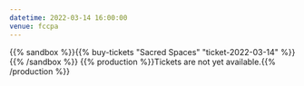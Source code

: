```yaml
---
datetime: 2022-03-14 16:00:00
venue: fccpa
---
```


{{% sandbox %}}{{% buy-tickets "Sacred Spaces" "ticket-2022-03-14" %}}{{% /sandbox %}}
{{% production %}}Tickets are not yet available.{{% /production %}}
